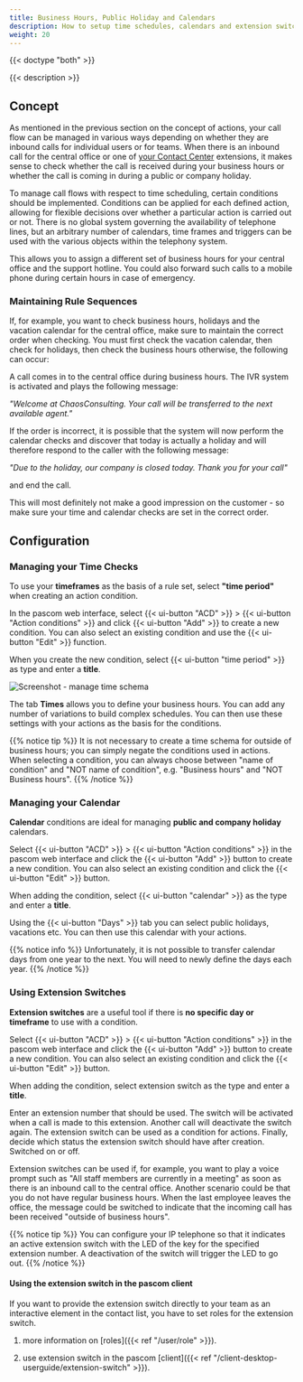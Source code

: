 ```yaml
---
title: Business Hours, Public Holiday and Calendars
description: How to setup time schedules, calendars and extension switches for managing business hours, public and company holidays.
weight: 20
---
```


{{< doctype "both" >}}
 
{{< description >}}

## Concept

As mentioned in the previous section on the concept of actions, your call flow can be managed in various ways depending on whether they are inbound calls for individual users or for teams. When there is an inbound call for the central office or one of [your Contact Center](https://www.pascom.net/en/business-phone-system/call-contact-center// "pascom Call Center solutions") extensions, it makes sense to check whether the call is received during your business hours or whether the call is coming in during a public or company holiday.

To manage call flows with respect to time scheduling, certain conditions should be implemented. Conditions can be applied for each defined action, allowing for flexible decisions over whether a particular action is carried out or not. There is no global system governing the availability of telephone lines, but an arbitrary number of calendars, time frames and triggers can be used with the various objects within the telephony system.

This allows you to assign a different set of business hours for your central office and the support hotline. You could also forward such calls to a mobile phone during certain hours in case of emergency.

### Maintaining Rule Sequences
If, for example, you want to check business hours, holidays and the vacation calendar for the central office, make sure to maintain the correct order when checking. You must first check the vacation calendar, then check for holidays, then check the business hours otherwise, the following can occur:

A call comes in to the central office during business hours. The IVR system is activated and plays the following message:

*"Welcome at ChaosConsulting. Your call will be transferred to the next available agent."*

If the order is incorrect, it is possible that the system will now perform the calendar checks and discover that today is actually a holiday and will therefore respond to the caller with the following message:

*"Due to the holiday, our company is closed today. Thank you for your call"*

and end the call.

This will most definitely not make a good impression on the customer - so make sure your time and calendar checks are set in the correct order.

## Configuration
### Managing your Time Checks

To use your **timeframes** as the basis of a rule set, select **"time period"** when creating an action condition.

In the pascom web interface, select {{< ui-button "ACD" >}} > {{< ui-button "Action conditions" >}} and click {{< ui-button "Add" >}} to create a new condition. You can also select an existing condition and use the {{< ui-button "Edit" >}} function.

When you create the new condition, select {{< ui-button "time period" >}} as type and enter a **title**.

![Screenshot - manage time schema](time-schema.en.png?width=90%)

The tab **Times** allows you to define your business hours. You can add any number of variations to build complex schedules. You can then use these settings with your actions as the basis for the conditions.

{{% notice tip %}}
It is not necessary to create a time schema for outside of business hours; you can simply negate the conditions used in actions. When selecting a condition, you can always choose between "name of condition" and "NOT name of condition", e.g. "Business hours" and "NOT Business hours".
{{% /notice %}}

### Managing your Calendar

**Calendar** conditions are ideal for managing **public and company holiday** calendars.

Select {{< ui-button "ACD" >}} > {{< ui-button "Action conditions" >}} in the pascom web interface and click the {{< ui-button "Add" >}} button to create a new condition. You can also select an existing condition and click the {{< ui-button "Edit" >}} button.

When adding the condition, select {{< ui-button "calendar" >}} as the type and enter a **title**.

Using the {{< ui-button "Days" >}} tab you can select public holidays, vacations etc. You can then use this calendar with your actions.

{{% notice info %}}
Unfortunately, it is not possible to transfer calendar days from one year to the next. You will need to newly define the days each year.
{{% /notice %}}

### Using Extension Switches

**Extension switches** are a useful tool if there is **no specific day or timeframe** to use with a condition.

Select {{< ui-button "ACD" >}} > {{< ui-button "Action conditions" >}} in the pascom web interface and click the {{< ui-button "Add" >}} button to create a new condition. You can also select an existing condition and click the {{< ui-button "Edit" >}} button.

When adding the condition, select extension switch as the type and enter a **title**.

Enter an extension number that should be used. The switch will be activated when a call is made to this extension. Another call will deactivate the switch again. The extension switch can be used as a condition for actions. Finally, decide which status the extension switch should have after creation. Switched on or off.

Extension switches can be used if, for example, you want to play a voice prompt such as "All staff members are currently in a meeting" as soon as there is an inbound call to the central office. Another scenario could be that you do not have regular business hours. When the last employee leaves the office, the message could be switched to indicate that the incoming call has been received "outside of business hours".

{{% notice tip %}}
You can configure your IP telephone so that it indicates an active extension switch with the LED of the key for the specified extension number. A deactivation of the switch will trigger the LED to go out.
{{% /notice %}}

#### Using the extension switch in the pascom client

If you want to provide the extension switch directly to your team as an interactive element in the contact list, you have to set roles for the extension switch.

1. more information on [roles]({{< ref "/user/role" >}}).

2. use extension switch in the pascom [client]({{< ref "/client-desktop-userguide/extension-switch" >}}).